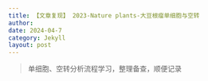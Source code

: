 ```yaml
---
title: 【文章复现】 2023-Nature plants-大豆根瘤单细胞与空转
author:
date: 2024-04-7
category: Jekyll
layout: post
---
```


> 单细胞、空转分析流程学习，整理备查，顺便记录



